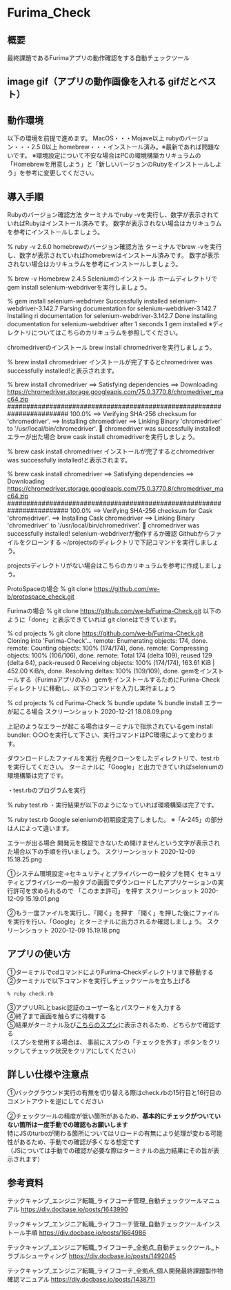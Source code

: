 # Furima_Check

## 概要
最終課題であるFurimaアプリの動作確認をする自動チェックツール

## image gif（アプリの動作画像を入れる gifだとベスト）

## 動作環境
以下の環境を前提で進めます。
MacOS・・・Mojave以上
rubyのバージョン・・・2.5.0以上
homebrew・・・インストール済み。※最新であれば問題ないです。
※環境設定について不安な場合はPCの環境構築カリキュラムの「Homebrewを用意しよう」と「新しいバージョンのRubyをインストールしよう」を参考に変更してください。

## 導入手順
Rubyのバージョン確認方法
ターミナルでruby -vを実行し、数字が表示されていればRubyはインストール済みです。
数字が表示されない場合はカリキュラムを参考にインストールしましょう。

% ruby -v
2.6.0
homebrewのバージョン確認方法
ターミナルでbrew -vを実行し、数字が表示されていればhomebrewはインストール済みです。
数字が表示されない場合はカリキュラムを参考にインストールしましょう。

% brew -v
Homebrew 2.4.5
Seleniumのインストール
ホームディレクトリでgem install selenium-webdriverを実行しましょう。

% gem install selenium-webdriver
Successfully installed selenium-webdriver-3.142.7
Parsing documentation for selenium-webdriver-3.142.7
Installing ri documentation for selenium-webdriver-3.142.7
Done installing documentation for selenium-webdriver after 1 seconds
1 gem installed
※ディレクトリについてはこちらのカリキュラムを参照してください。

chromedriverのインストール
brew install chromedriverを実行しましょう。

% brew install chromedriver
インストールが完了するとchromedriver was successfully installed!と表示されます。

% brew install chromedriver
==> Satisfying dependencies
==> Downloading https://chromedriver.storage.googleapis.com/75.0.3770.8/chromedriver_mac64.zip
######################################################################## 100.0%
==> Verifying SHA-256 checksum for  'chromedriver'.
==> Installing  chromedriver
==> Linking Binary 'chromedriver' to '/usr/local/bin/chromedriver'.
🍺  chromedriver was successfully installed!
エラーが出た場合
brew cask install chromedriverを実行しましょう。

% brew cask install chromedriver
インストールが完了するとchromedriver was successfully installed!と表示されます。

% brew cask install chromedriver
==> Satisfying dependencies
==> Downloading https://chromedriver.storage.googleapis.com/75.0.3770.8/chromedriver_mac64.zip
######################################################################## 100.0%
==> Verifying SHA-256 checksum for Cask 'chromedriver'.
==> Installing Cask chromedriver
==> Linking Binary 'chromedriver' to '/usr/local/bin/chromedriver'.
🍺  chromedriver was successfully installed!
selenium-webdriverが動作するか確認
Githubからファイルをクローンする
~/projectsのディレクトリで下記コマンドを実行しましょう。

projectsディレクトリがない場合はこちらのカリキュラムを参考に作成しましょう。

ProtoSpaceの場合
% git clone https://github.com/we-b/protospace_check.git

Furimaの場合
% git clone https://github.com/we-b/Furima-Check.git
以下のように「done」と表示できていれば git cloneはできています。

% cd projects
% git clone https://github.com/we-b/Furima-Check.git
Cloning into 'Furima-Check'...
remote: Enumerating objects: 174, done.
remote: Counting objects: 100% (174/174), done.
remote: Compressing objects: 100% (106/106), done.
remote: Total 174 (delta 109), reused 129 (delta 64), pack-reused 0
Receiving objects: 100% (174/174), 163.61 KiB | 452.00 KiB/s, done.
Resolving deltas: 100% (109/109), done.
gemをインストールする（Furimaアプリのみ）
gemをインストールするためにFurima-Checkディレクトリに移動し、以下のコマンドを入力し実行ましょう

% cd projects
% cd Furima-Check
% bundle update
% bundle install
エラーが起こる場合
スクリーンショット 2020-12-21 18.08.09.png

上記のようなエラーが起こる場合はターミナルで指示されているgem install bundler: ○○○を実行して下さい、実行コマンドはPC環境によって変わります。

ダウンロードしたファイルを実行
先程クローンをしたディレクトリで、test.rbを実行してください。
ターミナルに「Google」と出力できていればseleniumの環境構築は完了です。

・test.rbのプログラムを実行

%  ruby test.rb
・実行結果が以下のようになっていれば環境構築は完了です。

% ruby test.rb
Google
seleniumの初期設定完了しました。
※「A-245」の部分は人によって違います。

エラーが出る場合
開発元を検証できないため開けませんという文字が表示された場合以下の手順を行いましょう。
スクリーンショット 2020-12-09 15.18.25.png

①システム環境設定→セキュリティとプライバシーの一般タブを開く
セキュリティとプライバシーの一般タブの画面でダウンロードしたアプリケーションの実行許可を求められるので 「このまま許可」 を押す
スクリーンショット 2020-12-09 15.19.01.png

②もう一度ファイルを実行し、「開く」を押す
「開く」を押した後にファイルを実行を行い、「Google」とターミナルに出力されるか確認しましょう。
スクリーンショット 2020-12-09 15.19.18.png

## アプリの使い方

①ターミナルでcdコマンドによりFurima-Checkディレクトリまで移動する  
②ターミナルで以下コマンドを実行しチェックツールを立ち上げる  

```
% ruby check.rb
```

③アプリURLとbasic認証のユーザー名とパスワードを入力する  
④終了まで画面を触らずに待機する  
⑤結果がターミナル及び[こちらのスプシ](https://docs.google.com/spreadsheets/d/1q_7tWEfvxIPglBNIkTIi2Uo_hIln5vd2ffIPc2f4crg/edit?usp=sharing)に表示されるため、どちらかで確認する  
（スプシを使用する場合は、 事前にスプシの「チェックを外す」ボタンをクリックしてチェック状況をクリアにしてください）  

## 詳しい仕様や注意点

①バックグラウンド実行の有無を切り替える際はcheck.rbの15行目と16行目のコメントアウトを逆にしてください  

②チェックツールの精度が低い箇所があるため、**基本的にチェックがついていない箇所は一度手動での確認もお願いします**  
特にJSのturboが関わる箇所についてはリロードの有無により処理が変わる可能性があるため、手動での確認が多くなる想定です  
（JSについては手動での確認が必要な際はターミナルの出力結果にその旨が表示されます）  


## 参考資料
テックキャンプ_エンジニア転職_ライフコーチ管理_自動チェックツールマニュアル
https://div.docbase.io/posts/1643990

テックキャンプ_エンジニア転職_ライフコーチ管理_自動チェックツールインストール手順
https://div.docbase.io/posts/1664986

テックキャンプ_エンジニア転職_ライフコーチ_全拠点_自動チェックツール_トラブルシューティング
https://div.docbase.io/posts/1492045

テックキャンプ_エンジニア転職_ライフコーチ_全拠点_個人開発最終課題製作物確認マニュアル
https://div.docbase.io/posts/1438711
